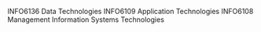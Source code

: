 INFO6136 Data Technologies 
INFO6109 Application Technologies
INFO6108 Management Information Systems Technologies
